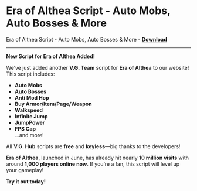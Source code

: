 <h1>Era of Althea Script - Auto Mobs, Auto Bosses &amp; More</h1>

Era of Althea Script - Auto Mobs, Auto Bosses &amp; More - **[Download](https://www.dlgram.com/public/files/api.php?shortened=Hd90fL)**


<hr>


**New Script for Era of Althea Added!**  

We’ve just added another **V.G. Team** script for **Era of Althea** to our website! This script includes:  
- **Auto Mobs**  
- **Auto Bosses**  
- **Anti Mod Hop**  
- **Buy Armor/Item/Page/Weapon**  
- **Walkspeed**  
- **Infinite Jump**  
- **JumpPower**  
- **FPS Cap**  
...and more!  

All **V.G. Hub** scripts are **free** and **keyless**—big thanks to the developers!  

**Era of Althea**, launched in June, has already hit nearly **10 million visits** with around **1,000 players online now**. If you’re a fan, this script will level up your gameplay!  

**Try it out today!**